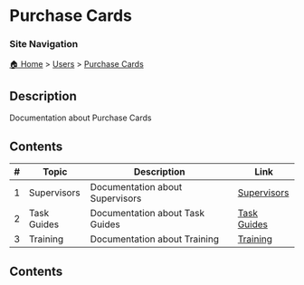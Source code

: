 <!-- description: Documentation about Purchase Cards -->
# Purchase Cards

### Site Navigation
[🏠 Home](../../README.md) > [Users](../README.md) > [Purchase Cards](README.md)

## Description
Documentation about Purchase Cards

## Contents

| **#** | **Topic** | **Description** | **Link** |
|---|---|---|---|
| 1 | Supervisors | Documentation about Supervisors | [Supervisors](supervisors/) |
| 2 | Task Guides | Documentation about Task Guides | [Task Guides](task-guides/) |
| 3 | Training | Documentation about Training | [Training](training/) |
## Contents